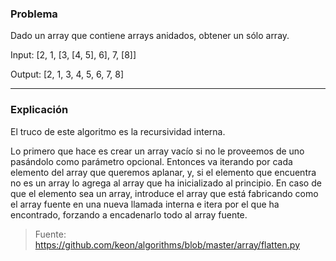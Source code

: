 ### Problema
Dado un array que contiene arrays anidados, obtener un sólo array.

Input:  [2, 1, [3, [4, 5], 6], 7, [8]]

Output: [2, 1, 3, 4, 5, 6, 7, 8]

______________________

### Explicación

El truco de este algoritmo es la recursividad interna.

Lo primero que hace es crear un array vacío si no le proveemos de uno pasándolo como parámetro opcional.
Entonces va iterando por cada elemento del array que queremos aplanar, y, si el elemento que encuentra no es un array lo agrega al array que ha inicializado al principio. En caso de que el elemento sea un array, introduce el array que está fabricando como el array fuente en una nueva llamada interna e itera por el que ha encontrado, forzando a encadenarlo todo al array fuente.

> Fuente: https://github.com/keon/algorithms/blob/master/array/flatten.py